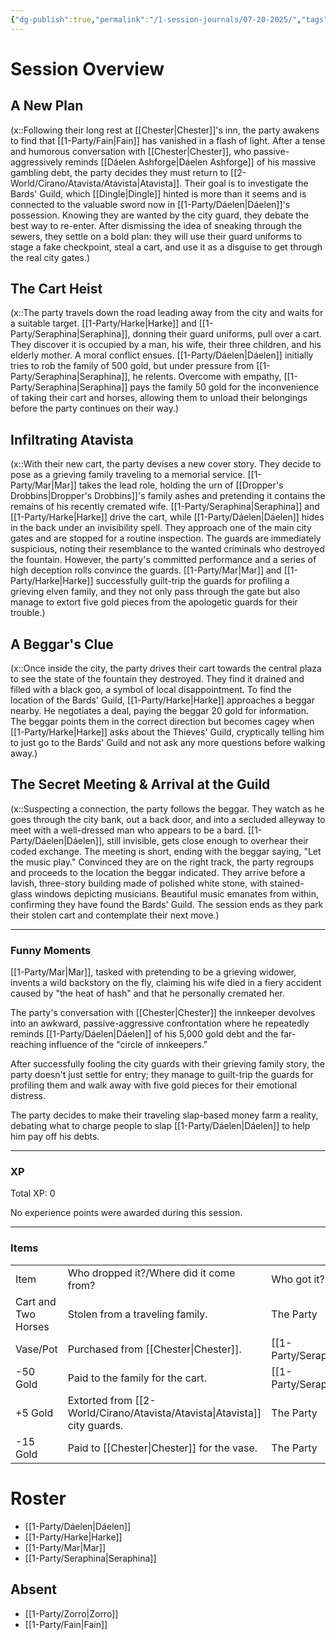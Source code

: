```yaml
---
{"dg-publish":true,"permalink":"/1-session-journals/07-20-2025/","tags":["journal"]}
---
```



# Session Overview

## A New Plan

(x::Following their long rest at [[Chester\|Chester]]'s inn, the party awakens to find that [[1-Party/Fain\|Fain]] has vanished in a flash of light. After a tense and humorous conversation with [[Chester\|Chester]], who passive-aggressively reminds [[Dáelen Ashforge\|Dáelen Ashforge]] of his massive gambling debt, the party decides they must return to [[2-World/Cirano/Atavista/Atavista\|Atavista]]. Their goal is to investigate the Bards' Guild, which [[Dingle\|Dingle]] hinted is more than it seems and is connected to the valuable sword now in [[1-Party/Dáelen\|Dáelen]]'s possession. Knowing they are wanted by the city guard, they debate the best way to re-enter. After dismissing the idea of sneaking through the sewers, they settle on a bold plan: they will use their guard uniforms to stage a fake checkpoint, steal a cart, and use it as a disguise to get through the real city gates.)

## The Cart Heist

(x::The party travels down the road leading away from the city and waits for a suitable target. [[1-Party/Harke\|Harke]] and [[1-Party/Seraphina\|Seraphina]], donning their guard uniforms, pull over a cart. They discover it is occupied by a man, his wife, their three children, and his elderly mother. A moral conflict ensues. [[1-Party/Dáelen\|Dáelen]] initially tries to rob the family of 500 gold, but under pressure from [[1-Party/Seraphina\|Seraphina]], he relents. Overcome with empathy, [[1-Party/Seraphina\|Seraphina]] pays the family 50 gold for the inconvenience of taking their cart and horses, allowing them to unload their belongings before the party continues on their way.)

## Infiltrating Atavista

(x::With their new cart, the party devises a new cover story. They decide to pose as a grieving family traveling to a memorial service. [[1-Party/Mar\|Mar]] takes the lead role, holding the urn of [[Dropper's Drobbins\|Dropper's Drobbins]]'s family ashes and pretending it contains the remains of his recently cremated wife. [[1-Party/Seraphina\|Seraphina]] and [[1-Party/Harke\|Harke]] drive the cart, while [[1-Party/Dáelen\|Dáelen]] hides in the back under an invisibility spell. They approach one of the main city gates and are stopped for a routine inspection. The guards are immediately suspicious, noting their resemblance to the wanted criminals who destroyed the fountain. However, the party's committed performance and a series of high deception rolls convince the guards. [[1-Party/Mar\|Mar]] and [[1-Party/Harke\|Harke]] successfully guilt-trip the guards for profiling a grieving elven family, and they not only pass through the gate but also manage to extort five gold pieces from the apologetic guards for their trouble.)

## A Beggar's Clue

(x::Once inside the city, the party drives their cart towards the central plaza to see the state of the fountain they destroyed. They find it drained and filled with a black goo, a symbol of local disappointment. To find the location of the Bards' Guild, [[1-Party/Harke\|Harke]] approaches a beggar nearby. He negotiates a deal, paying the beggar 20 gold for information. The beggar points them in the correct direction but becomes cagey when [[1-Party/Harke\|Harke]] asks about the Thieves' Guild, cryptically telling him to just go to the Bards' Guild and not ask any more questions before walking away.)

## The Secret Meeting & Arrival at the Guild

(x::Suspecting a connection, the party follows the beggar. They watch as he goes through the city bank, out a back door, and into a secluded alleyway to meet with a well-dressed man who appears to be a bard. [[1-Party/Dáelen\|Dáelen]], still invisible, gets close enough to overhear their coded exchange. The meeting is short, ending with the beggar saying, "Let the music play." Convinced they are on the right track, the party regroups and proceeds to the location the beggar indicated. They arrive before a lavish, three-story building made of polished white stone, with stained-glass windows depicting musicians. Beautiful music emanates from within, confirming they have found the Bards' Guild. The session ends as they park their stolen cart and contemplate their next move.)

---

### Funny Moments

[[1-Party/Mar\|Mar]], tasked with pretending to be a grieving widower, invents a wild backstory on the fly, claiming his wife died in a fiery accident caused by "the heat of hash" and that he personally cremated her.

The party's conversation with [[Chester\|Chester]] the innkeeper devolves into an awkward, passive-aggressive confrontation where he repeatedly reminds [[1-Party/Dáelen\|Dáelen]] of his 5,000 gold debt and the far-reaching influence of the "circle of innkeepers."

After successfully fooling the city guards with their grieving family story, the party doesn't just settle for entry; they manage to guilt-trip the guards for profiling them and walk away with five gold pieces for their emotional distress.

The party decides to make their traveling slap-based money farm a reality, debating what to charge people to slap [[1-Party/Dáelen\|Dáelen]] to help him pay off his debts.

---

### XP

Total XP: 0

No experience points were awarded during this session.

---

### Items

|   |   |   |
|---|---|---|
|Item|Who dropped it?/Where did it come from?|Who got it?|
|Cart and Two Horses|Stolen from a traveling family.|The Party|
|Vase/Pot|Purchased from [[Chester\|Chester]].|[[1-Party/Seraphina\|Seraphina]]|
|-50 Gold|Paid to the family for the cart.|[[1-Party/Seraphina\|Seraphina]]|
|+5 Gold|Extorted from [[2-World/Cirano/Atavista/Atavista\|Atavista]] city guards.|The Party|
|-15 Gold|Paid to [[Chester\|Chester]] for the vase.|The Party|
# Roster 



- [[1-Party/Dáelen\|Dáelen]]
- [[1-Party/Harke\|Harke]]
- [[1-Party/Mar\|Mar]]
- [[1-Party/Seraphina\|Seraphina]]

## Absent



- [[1-Party/Zorro\|Zorro]]
- [[1-Party/Fain\|Fain]]